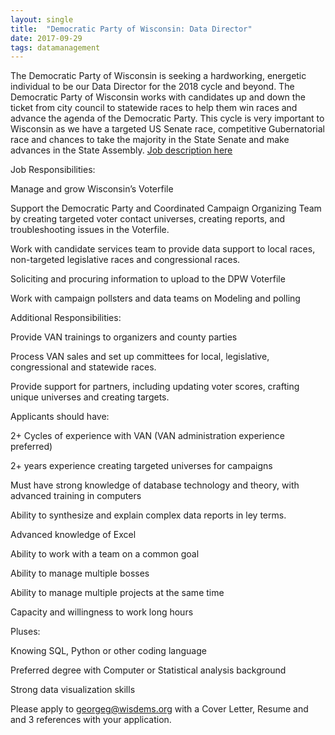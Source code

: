 ```yaml
---
layout: single
title:  "Democratic Party of Wisconsin: Data Director"
date: 2017-09-29
tags: datamanagement
---
```

The Democratic Party of Wisconsin is seeking a hardworking, energetic individual to be our Data Director for the 2018 cycle and beyond. The Democratic Party of Wisconsin works with candidates up and down the ticket from city council to statewide races to help them win races and advance the agenda of the Democratic Party. This cycle is very important to Wisconsin as we have a targeted US Senate race, competitive Gubernatorial race and chances to take the majority in the State Senate and make advances in the State Assembly.
[Job description here](http://www.wisdems.org/get-involved/job-openings)

Job Responsibilities:

  Manage and grow Wisconsin’s Voterfile

  Support the Democratic Party and Coordinated Campaign Organizing Team by creating targeted voter contact universes, creating reports, and troubleshooting issues in the Voterfile.
    
  Work with candidate services team to provide data support to local races, non-targeted legislative races and congressional races.
    
  Soliciting and procuring information to upload to the DPW Voterfile
    
  Work with campaign pollsters and data teams on Modeling and polling

Additional Responsibilities:

  Provide VAN trainings to organizers and county parties
    
  Process VAN sales and set up committees for local, legislative, congressional and statewide races.
    
  Provide support for partners, including updating voter scores, crafting unique universes and creating targets.  

Applicants should have:

  2+ Cycles of experience with VAN (VAN administration experience preferred)
    
  2+ years experience creating targeted universes for campaigns
    
  Must have strong knowledge of database technology and theory, with advanced training in computers
    
  Ability to synthesize and explain complex data reports in ley terms.
    
  Advanced knowledge of Excel
    
  Ability to work with a team on a common goal
    
  Ability to manage multiple bosses
    
  Ability to manage multiple projects at the same time
    
  Capacity and willingness to work long hours

Pluses:

  Knowing SQL, Python or other coding language
    
  Preferred degree with Computer or Statistical analysis background
    
  Strong data visualization skills

Please apply to georgeg@wisdems.org with a Cover Letter, Resume and and 3 references with your application.
